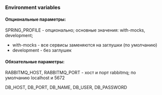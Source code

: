 ### Environment variables

#### Опциональные параметры:

SPRING_PROFILE - опционально; основные значения: with-mocks, development;

- with-mocks - все сервисы заменяются на заглушки (по умолчанию)
- development - без заглушек

#### Обязательные параметры:

RABBITMQ_HOST, RABBITMQ_PORT - хост и порт rabbitmq; по умолчанию localhost и 5672

DB_HOST, DB_PORT, DB_NAME, DB_USER, DB_PASSWORD